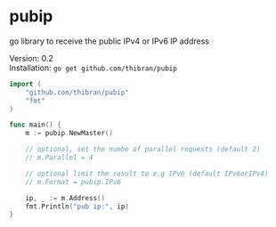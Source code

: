 # pubip
go library to receive the public IPv4 or IPv6 IP address

Version: 0.2  
Installation: `go get github.com/thibran/pubip`

```go
import (
    "github.com/thibran/pubip"
    "fmt"
)

func main() {
    m := pubip.NewMaster()

    // optional, set the numbe of parallel requests (default 2)
    // m.Parallel = 4

    // optional limit the result to e.g IPv6 (default IPv6orIPv4)
    // m.Format = pubip.IPv6

    ip, _ := m.Address()
    fmt.Println("pub ip:", ip)
}
```
